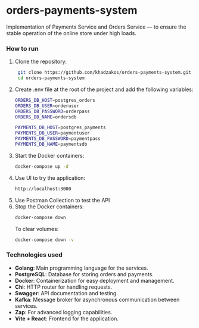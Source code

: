 # orders-payments-system

Implementation of Payments Service and Orders Service — to ensure the stable operation of the online store under high loads.

### How to run
1. Clone the repository:
   ```bash
    git clone https://github.com/khadzakos/orders-payments-system.git
    cd orders-payments-system
    ```
2. Create .env file at the root of the project and add the following variables:
   ```bash
   ORDERS_DB_HOST=postgres_orders
   ORDERS_DB_USER=orderuser
   ORDERS_DB_PASSWORD=orderpass
   ORDERS_DB_NAME=ordersdb

   PAYMENTS_DB_HOST=postgres_payments
   PAYMENTS_DB_USER=paymentuser
   PAYMENTS_DB_PASSWORD=paymentpass
   PAYMENTS_DB_NAME=paymentsdb
   ```
3. Start the Docker containers:
   ```bash
   docker-compose up -d
   ```
4. Use UI to try the application:
   ``` bash
   http://localhost:3000
   ```
5. Use Postman Collection to test the API
7. Stop the Docker containers:
   ```bash
   docker-compose down
   ```
   To clear volumes:
   ```bash
   docker-compose down -v
   ```

### Technologies used
- **Golang**: Main programming language for the services.
- **PostgreSQL**: Database for storing orders and payments.
- **Docker**: Containerization for easy deployment and management.
- **Chi**: HTTP router for handling requests.
- **Swagger**: API documentation and testing.
- **Kafka**: Message broker for asynchronous communication between services.
- **Zap**: For advanced logging capabilities.
- **Vite + React**: Frontend for the application.

